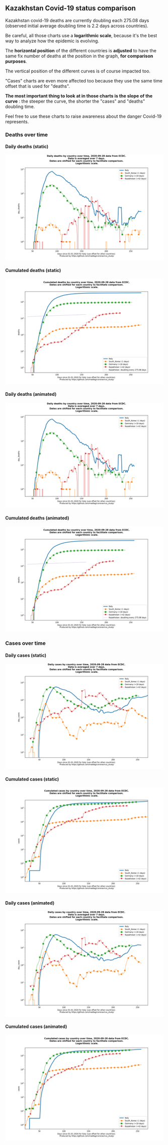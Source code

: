 ## Kazakhstan Covid-19 status comparison 

Kazakhstan covid-19 deaths are currently doubling each 275.08 days (observed initial average doubling time is 2.2 days across countries).



Be careful, all those charts use a **logarithmic scale**, because it's the best way to analyze how the epidemic is evolving.
 
The **horizontal position** of the different countries is **adjusted** to have the same fix number of deaths at the position in the graph, **for comparison purposes**.

The vertical position of the different curves is of course impacted too.

"Cases" charts are even more affected too because they use the same time offset that is used for "deaths".

**The most important thing to look at in those charts is the slope of the curve** : the steeper the curve, the shorter the "cases" and "deaths" doubling time.

Feel free to use these charts to raise awareness about the danger Covid-19 represents. 


 
### Deaths over time
 
#### Daily deaths (static)
![Kazakhstan covid-19 daily deaths static chart](https://raw.githubusercontent.com/madlag/coronavirus_study/master/notebooks/graphs/2020-09-28/countries/Kazakhstan/2020-09-28_Kazakhstan_day_deaths.png "Kazakhstan covid-19 day_deaths static chart")   
 
#### Cumulated deaths (static)
![Kazakhstan covid-19 cumulated deaths static chart](https://raw.githubusercontent.com/madlag/coronavirus_study/master/notebooks/graphs/2020-09-28/countries/Kazakhstan/2020-09-28_Kazakhstan_deaths.png "Kazakhstan covid-19 deaths static chart")   
 
#### Daily deaths (animated)
![Kazakhstan covid-19 daily deaths animated chart](https://raw.githubusercontent.com/madlag/coronavirus_study/master/notebooks/graphs/2020-09-28/countries/Kazakhstan/2020-09-28_Kazakhstan_day_deaths.gif "Kazakhstan covid-19 day_deaths animated chart")   
 
#### Cumulated deaths (animated)
![Kazakhstan covid-19 cumulated deaths animated chart](https://raw.githubusercontent.com/madlag/coronavirus_study/master/notebooks/graphs/2020-09-28/countries/Kazakhstan/2020-09-28_Kazakhstan_deaths.gif "Kazakhstan covid-19 deaths animated chart")   

 
### Cases over time
 
#### Daily cases (static)
![Kazakhstan covid-19 daily cases static chart](https://raw.githubusercontent.com/madlag/coronavirus_study/master/notebooks/graphs/2020-09-28/countries/Kazakhstan/2020-09-28_Kazakhstan_day_cases.png "Kazakhstan covid-19 day_cases static chart")   
 
#### Cumulated cases (static)
![Kazakhstan covid-19 cumulated cases static chart](https://raw.githubusercontent.com/madlag/coronavirus_study/master/notebooks/graphs/2020-09-28/countries/Kazakhstan/2020-09-28_Kazakhstan_cases.png "Kazakhstan covid-19 cases static chart")   
 
#### Daily cases (animated)
![Kazakhstan covid-19 daily cases animated chart](https://raw.githubusercontent.com/madlag/coronavirus_study/master/notebooks/graphs/2020-09-28/countries/Kazakhstan/2020-09-28_Kazakhstan_day_cases.gif "Kazakhstan covid-19 day_cases animated chart")   
 
#### Cumulated cases (animated)
![Kazakhstan covid-19 cumulated cases animated chart](https://raw.githubusercontent.com/madlag/coronavirus_study/master/notebooks/graphs/2020-09-28/countries/Kazakhstan/2020-09-28_Kazakhstan_cases.gif "Kazakhstan covid-19 cases animated chart")   

